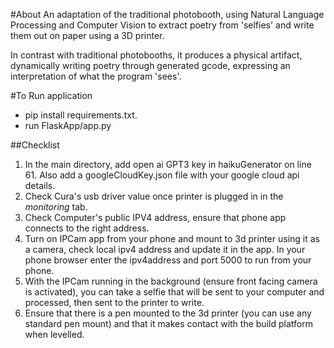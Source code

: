
#About
An adaptation of the traditional photobooth, using Natural Language Processing and Computer Vision to extract poetry from 'selfies' and write them out on paper using a 3D printer. 
<p/>In contrast with traditional photobooths, it produces a physical artifact, dynamically writing poetry through generated gcode, expressing an interpretation of what the program 'sees'.

#To Run application
- pip install requirements.txt.
- run FlaskApp/app.py

##Checklist
1. In the main directory, add open ai GPT3 key in haikuGenerator on line 61. Also add a googleCloudKey.json file with your google cloud api details.
2. Check Cura's usb driver value once printer is plugged in in the <i>monitoring</i> tab.
3. Check Computer's public IPV4 address, ensure that phone app connects to the right address. 
4. Turn on IPCam app from your phone and mount to 3d printer using it as a camera, check local ipv4 address and update it in the app. In your phone browser enter the ipv4address and port 5000 to run from your phone.
5. With the IPCam running in the background (ensure front facing camera is activated), you can take a selfie that will be sent to your computer and processed, then sent to the printer to write.
6. Ensure that there is a pen mounted to the 3d printer (you can use any standard pen mount) and that it makes contact with the build platform when levelled.